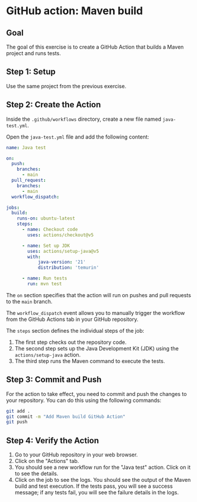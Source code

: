 # GitHub action: Maven build

## Goal
The goal of this exercise is to create a GitHub Action that builds a Maven project and runs tests.

## Step 1: Setup

Use the same project from the previous exercise.

## Step 2: Create the Action
Inside the `.github/workflows` directory, create a new file named `java-test.yml`.

Open the `java-test.yml` file and add the following content:
```yaml
name: Java test

on:
  push:
    branches:
      - main
  pull_request:
    branches:
      - main
  workflow_dispatch:

jobs:
  build:
    runs-on: ubuntu-latest
    steps:
      - name: Checkout code
        uses: actions/checkout@v5

      - name: Set up JDK
        uses: actions/setup-java@v5
        with:
            java-version: '21'
            distribution: 'temurin'

      - name: Run tests
        run: mvn test
```
The `on` section specifies that the action will run on pushes and pull requests to the `main` branch.

The `workflow_dispatch` event allows you to manually trigger the workflow from the GitHub Actions tab in your GitHub repository.

The `steps` section defines the individual steps of the job:
1. The first step checks out the repository code.
2. The second step sets up the Java Development Kit (JDK) using the `actions/setup-java` action.
3. The third step runs the Maven command to execute the tests.

## Step 3: Commit and Push
For the action to take effect, you need to commit and push the changes to your repository. You can do this using the following commands:
```bash
git add .
git commit -m "Add Maven build GitHub Action"
git push
```

## Step 4: Verify the Action
1. Go to your GitHub repository in your web browser.
2. Click on the "Actions" tab.
3. You should see a new workflow run for the "Java test" action. Click on it to see the details.
4. Click on the job to see the logs. You should see the output of the Maven build and test execution. If the tests pass, you will see a success message; if any tests fail, you will see the failure details in the logs.